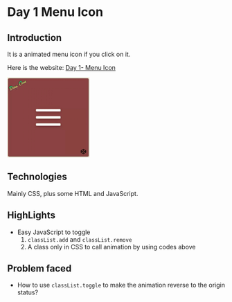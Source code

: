 # Day 1 Menu Icon
## Introduction
It is a animated menu icon if you click on it.

Here is the website: [Day 1- Menu Icon](https://louuu03.github.io/EverydayLilChallenge/D1-MenuIcon/MenuIcon.html)


![alt text](./Icon/gif.gif)




## Technologies
Mainly CSS, plus some HTML and JavaScript.


## HighLights
* Easy JavaScript to toggle
    1.  ``` classList.add ``` and  ``` classList.remove ```
    2. A class only in CSS to call animation by using codes above


## Problem faced
* How to use ``` classList.toggle ``` to make the animation reverse to the origin status?
